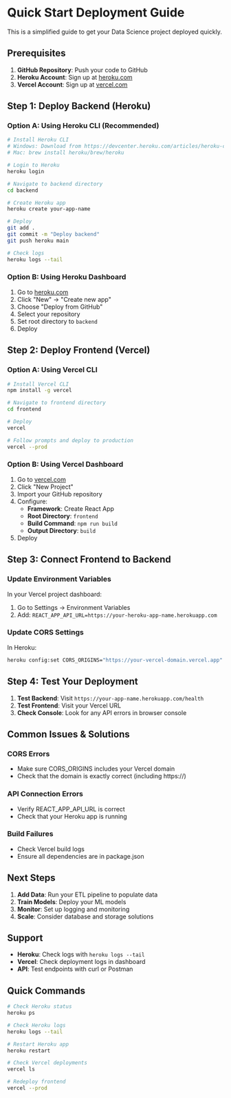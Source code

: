 # Quick Start Deployment Guide

This is a simplified guide to get your Data Science project deployed quickly.

## Prerequisites

1. **GitHub Repository**: Push your code to GitHub
2. **Heroku Account**: Sign up at [heroku.com](https://heroku.com)
3. **Vercel Account**: Sign up at [vercel.com](https://vercel.com)

## Step 1: Deploy Backend (Heroku)

### Option A: Using Heroku CLI (Recommended)

```bash
# Install Heroku CLI
# Windows: Download from https://devcenter.heroku.com/articles/heroku-cli
# Mac: brew install heroku/brew/heroku

# Login to Heroku
heroku login

# Navigate to backend directory
cd backend

# Create Heroku app
heroku create your-app-name

# Deploy
git add .
git commit -m "Deploy backend"
git push heroku main

# Check logs
heroku logs --tail
```

### Option B: Using Heroku Dashboard

1. Go to [heroku.com](https://heroku.com)
2. Click "New" → "Create new app"
3. Choose "Deploy from GitHub"
4. Select your repository
5. Set root directory to `backend`
6. Deploy

## Step 2: Deploy Frontend (Vercel)

### Option A: Using Vercel CLI

```bash
# Install Vercel CLI
npm install -g vercel

# Navigate to frontend directory
cd frontend

# Deploy
vercel

# Follow prompts and deploy to production
vercel --prod
```

### Option B: Using Vercel Dashboard

1. Go to [vercel.com](https://vercel.com)
2. Click "New Project"
3. Import your GitHub repository
4. Configure:
   - **Framework**: Create React App
   - **Root Directory**: `frontend`
   - **Build Command**: `npm run build`
   - **Output Directory**: `build`
5. Deploy

## Step 3: Connect Frontend to Backend

### Update Environment Variables

In your Vercel project dashboard:

1. Go to Settings → Environment Variables
2. Add: `REACT_APP_API_URL=https://your-heroku-app-name.herokuapp.com`

### Update CORS Settings

In Heroku:

```bash
heroku config:set CORS_ORIGINS="https://your-vercel-domain.vercel.app"
```

## Step 4: Test Your Deployment

1. **Test Backend**: Visit `https://your-app-name.herokuapp.com/health`
2. **Test Frontend**: Visit your Vercel URL
3. **Check Console**: Look for any API errors in browser console

## Common Issues & Solutions

### CORS Errors
- Make sure CORS_ORIGINS includes your Vercel domain
- Check that the domain is exactly correct (including https://)

### API Connection Errors
- Verify REACT_APP_API_URL is correct
- Check that your Heroku app is running

### Build Failures
- Check Vercel build logs
- Ensure all dependencies are in package.json

## Next Steps

1. **Add Data**: Run your ETL pipeline to populate data
2. **Train Models**: Deploy your ML models
3. **Monitor**: Set up logging and monitoring
4. **Scale**: Consider database and storage solutions

## Support

- **Heroku**: Check logs with `heroku logs --tail`
- **Vercel**: Check deployment logs in dashboard
- **API**: Test endpoints with curl or Postman

## Quick Commands

```bash
# Check Heroku status
heroku ps

# Check Heroku logs
heroku logs --tail

# Restart Heroku app
heroku restart

# Check Vercel deployments
vercel ls

# Redeploy frontend
vercel --prod
``` 
